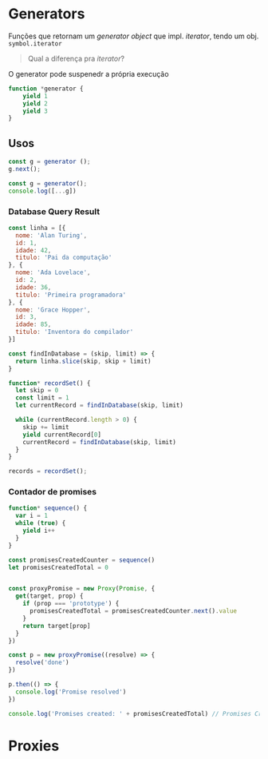 # Generators

Funções que retornam um _generator object_ que impl. _iterator_, tendo um obj. `symbol.iterator`

>Qual a diferença pra _iterator_?

O generator pode suspenedr a própria execução

```js
function *generator {
	yield 1
	yield 2
	yield 3
}
```

## Usos

```js
const g = generator ();
g.next();
```

```js
const g = generator();
console.log([...g])
```

### Database Query Result

```js
const linha = [{
  nome: 'Alan Turing', 
  id: 1,
  idade: 42,
  titulo: 'Pai da computação'
}, {
  nome: 'Ada Lovelace',
  id: 2,
  idade: 36,
  titulo: 'Primeira programadora'
}, {
  nome: 'Grace Hopper',
  id: 3,
  idade: 85,
  titulo: 'Inventora do compilador'
}]

const findInDatabase = (skip, limit) => {
  return linha.slice(skip, skip + limit)
}

function* recordSet() {
  let skip = 0
  const limit = 1
  let currentRecord = findInDatabase(skip, limit)

  while (currentRecord.length > 0) {
    skip += limit
    yield currentRecord[0]
    currentRecord = findInDatabase(skip, limit)
  }
}
```

```js
records = recordSet();
```

### Contador de promises

```js
function* sequence() {
  var i = 1
  while (true) {
    yield i++
  }
}

const promisesCreatedCounter = sequence()
let promisesCreatedTotal = 0


const proxyPromise = new Proxy(Promise, {
  get(target, prop) {
    if (prop === 'prototype') {
      promisesCreatedTotal = promisesCreatedCounter.next().value
    }
    return target[prop]
  }
})

const p = new proxyPromise((resolve) => {
  resolve('done')
})

p.then(() => {
  console.log('Promise resolved')
})

console.log('Promises created: ' + promisesCreatedTotal) // Promises Created: 1
```


# Proxies
